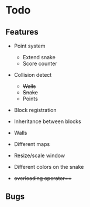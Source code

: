 # Todo

## Features

* Point system
	* Extend snake
	* Score counter
* Collision detect
	* ~~Walls~~
	* ~~Snake~~ 
	* Points
* Block registration
* Inheritance between blocks
* Walls
* Different maps
* Resize/scale window
* Different colors on the snake

* ~~overloading operator==~~

## Bugs
